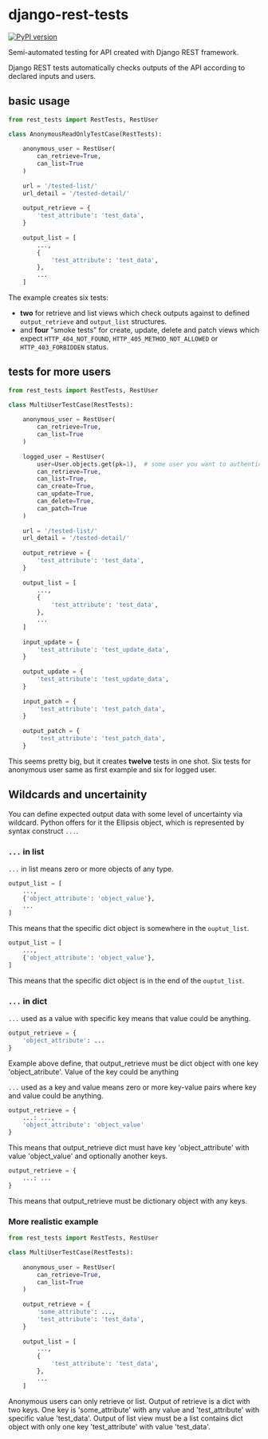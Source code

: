 # django-rest-tests
[![PyPI version](https://badge.fury.io/py/django-rest-tests.svg)](https://badge.fury.io/py/django-rest-tests)

Semi-automated testing for API created with Django REST framework.

Django REST tests automatically checks outputs of the API according to declared inputs and users.

## basic usage

```python
from rest_tests import RestTests, RestUser

class AnonymousReadOnlyTestCase(RestTests):
    
    anonymous_user = RestUser(
        can_retrieve=True,
        can_list=True
    )
    
    url = '/tested-list/'  
    url_detail = '/tested-detail/'
    
    output_retrieve = {
        'test_attribute': 'test_data',
    }
    
    output_list = [
        ...,
        {
            'test_attribute': 'test_data',
        },
        ...
    ]
```
        
The example creates six tests: 
 * __two__ for retrieve and list views which check outputs against to defined `output_retrieve` and `output_list` structures.
 * and __four__ "smoke tests" for create, update, delete and patch views which expect `HTTP_404_NOT_FOUND`, `HTTP_405_METHOD_NOT_ALLOWED` or `HTTP_403_FORBIDDEN` status.

 
## tests for more users

```python
from rest_tests import RestTests, RestUser

class MultiUserTestCase(RestTests):
    
    anonymous_user = RestUser(
        can_retrieve=True,
        can_list=True
    )
    
    logged_user = RestUser(
        user=User.objects.get(pk=1),  # some user you want to authenticate
        can_retrieve=True,
        can_list=True,
        can_create=True,
        can_update=True,
        can_delete=True,
        can_patch=True
    )
    
    url = '/tested-list/'  
    url_detail = '/tested-detail/'
    
    output_retrieve = {
        'test_attribute': 'test_data',
    }
    
    output_list = [
        ...,
        {
            'test_attribute': 'test_data',
        },
        ...
    ]
    
    input_update = {
        'test_attribute': 'test_update_data',
    }
    
    output_update = {
        'test_attribute': 'test_update_data',
    }
    
    input_patch = {
        'test_attribute': 'test_patch_data',
    }
    
    output_patch = {
        'test_attribute': 'test_patch_data',
    }
```
        
This seems pretty big, but it creates **twelve** tests in one shot. Six tests for anonymous user same as first example and six for logged user.

## Wildcards and uncertainity

You can define expected output data with some level of uncertainty via wildcard. Python offers for it the Ellipsis object, which is represented by syntax construct `...`. 

### `...` in list

`...` in list means zero or more objects of any type.

```python
output_list = [
    ...,
    {'object_attribute': 'object_value'},
    ...
]
```

This means that the specific dict object is somewhere in the `ouptut_list`.


```python
output_list = [
    ...,
    {'object_attribute': 'object_value'},
]
```

This means that the specific dict object is in the end of the `ouptut_list`.

### `...` in dict

`...` used as a value with specific key means that value could be anything.

```python
output_retrieve = {
    'object_attribute': ...
}
```

Example above define, that output_retrieve must be dict object with one key 'object_atribute'. Value of the key could be anything

`...` used as a key and value means zero or more key-value pairs where key and value could be anything.

```python
output_retrieve = {
    ...: ...,
    'object_attribute': 'object_value'
}
```

This means that output_retrieve dict must have key 'object_attribute' with value 'object_value' and optionally another keys.


```python
output_retrieve = {
    ...: ...
}
```

This means that output_retrieve must be dictionary object with any keys.

### More realistic example

```python
from rest_tests import RestTests, RestUser

class MultiUserTestCase(RestTests):
    
    anonymous_user = RestUser(
        can_retrieve=True,
        can_list=True
    )
    
    output_retrieve = {
        'some_attribute': ...,
        'test_attribute': 'test_data',
    }
    
    output_list = [
        ...,
        {   
            'test_attribute': 'test_data',
        },
        ...
    ]
``` 
       
Anonymous users can only retrieve or list. Output of retrieve is a dict with two keys. One key is 'some_attribute' with any value and 'test_attribute' with specific value 'test_data'.
Output of list view must be a list contains dict object with only one key 'test_attribute' with value 'test_data'.
